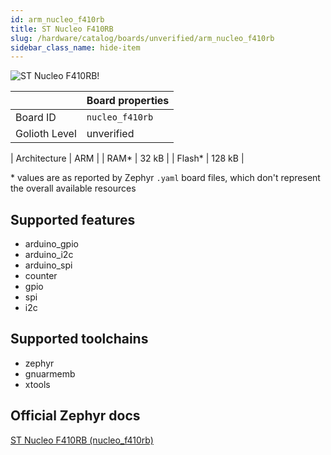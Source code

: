 ```yaml
---
id: arm_nucleo_f410rb
title: ST Nucleo F410RB
slug: /hardware/catalog/boards/unverified/arm_nucleo_f410rb
sidebar_class_name: hide-item
---
```


[//]: # (This is an auto-generated file, do not edit! Changes to it will be lost upon re-generation)

![ST Nucleo F410RB!](/img/boards/arm/nucleo_f410rb.png "ST Nucleo F410RB")

|                | Board properties     |
| -------------  | -------------------- |
| Board ID       | `nucleo_f410rb` |
| Golioth Level  | unverified       |

| Architecture   | ARM |
| RAM*           | 32 kB |
| Flash*         | 128 kB |

\* values are as reported by Zephyr `.yaml` board files, which don't represent the overall available resources



## Supported features

* arduino_gpio
* arduino_i2c
* arduino_spi
* counter
* gpio
* spi
* i2c

## Supported toolchains

* zephyr
* gnuarmemb
* xtools

## Official Zephyr docs

[ST Nucleo F410RB (nucleo_f410rb)](https://docs.zephyrproject.org/latest/boards/arm/nucleo_f410rb/doc/index.html)
